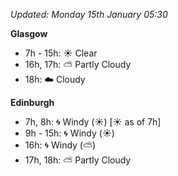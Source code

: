*Updated: Monday 15th January 05:30*

**Glasgow**

* 7h - 15h: :sunny: Clear
* 16h, 17h: :partly_sunny: Partly Cloudy
* 18h: :cloud: Cloudy

**Edinburgh**

* 7h, 8h: :cyclone: Windy (:sunny:) [:sunny: as of 7h]
* 9h - 15h: :cyclone: Windy (:sunny:)
* 16h: :cyclone: Windy (:partly_sunny:)
* 17h, 18h: :partly_sunny: Partly Cloudy
